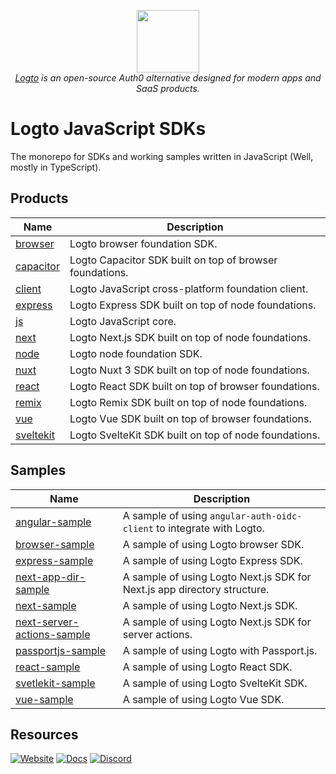 <p align="center">
  <a href="https://logto.io" target="_blank" align="center" alt="Logto Logo">
      <img src="https://github.com/logto-io.png" width="100">
  </a>
  <br/>
  <span><i><a href="https://logto.io" target="_blank">Logto</a> is an open-source Auth0 alternative designed for modern apps and SaaS products.</i></span>
</p>

# Logto JavaScript SDKs

The monorepo for SDKs and working samples written in JavaScript (Well, mostly in TypeScript).

## Products

| Name                               | Description                                              |
| ---------------------------------- | -------------------------------------------------------- |
| [browser](./packages/browser/)     | Logto browser foundation SDK.                            |
| [capacitor](./packages/capacitor/) | Logto Capacitor SDK built on top of browser foundations. |
| [client](./packages/client/)       | Logto JavaScript cross-platform foundation client.       |
| [express](./packages/express/)     | Logto Express SDK built on top of node foundations.      |
| [js](./packages/js/)               | Logto JavaScript core.                                   |
| [next](./packages/next/)           | Logto Next.js SDK built on top of node foundations.      |
| [node](./packages/node/)           | Logto node foundation SDK.                               |
| [nuxt](./packages/nuxt/)           | Logto Nuxt 3 SDK built on top of node foundations.       |
| [react](./packages/react/)         | Logto React SDK built on top of browser foundations.     |
| [remix](./packages/remix/)         | Logto Remix SDK built on top of node foundations.        |
| [vue](./packages/vue/)             | Logto Vue SDK built on top of browser foundations.       |
| [sveltekit](./packages/sveltekit/) | Logto SvelteKit SDK built on top of node foundations.    |

## Samples

| Name                                                                 | Description                                                              |
| -------------------------------------------------------------------- | ------------------------------------------------------------------------ |
| [angular-sample](./packages/angular-sample/)                         | A sample of using `angular-auth-oidc-client` to integrate with Logto.    |
| [browser-sample](./packages/browser-sample/)                         | A sample of using Logto browser SDK.                                     |
| [express-sample](./packages/express-sample/)                         | A sample of using Logto Express SDK.                                     |
| [next-app-dir-sample](./packages/next-app-dir-sample/)               | A sample of using Logto Next.js SDK for Next.js app directory structure. |
| [next-sample](./packages/next-sample/)                               | A sample of using Logto Next.js SDK.                                     |
| [next-server-actions-sample](./packages/next-server-actions-sample/) | A sample of using Logto Next.js SDK for server actions.                  |
| [passportjs-sample](./packages/passportjs-sample/)                   | A sample of using Logto with Passport.js.                                |
| [react-sample](./packages/react-sample/)                             | A sample of using Logto React SDK.                                       |
| [svetlekit-sample](./packages/sveltekit-sample/)                     | A sample of using Logto SvelteKit SDK.                                   |
| [vue-sample](./packages/vue-sample/)                                 | A sample of using Logto Vue SDK.                                         |

## Resources

[![Website](https://img.shields.io/badge/website-logto.io-8262F8.svg)](https://logto.io/)
[![Docs](https://img.shields.io/badge/docs-logto.io-green.svg)](https://docs.logto.io/)
[![Discord](https://img.shields.io/discord/965845662535147551?logo=discord&logoColor=ffffff&color=7389D8&cacheSeconds=600)](https://discord.gg/UEPaF3j5e6)
